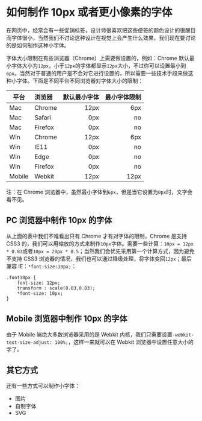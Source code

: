 # 如何制作 10px 或者更小像素的字体
在网页中，经常会有一些促销标签，设计师很喜欢把这些便签的颜色设计的很醒目而字体很小，当然我们不讨论这种设计在视觉上会产生什么效果，我们现在要讨论的是如何制作这种小字体。

字体大小限制在有些浏览器（Chrome）上需要做设置的，例如：Chrome 默认最小字体大小为`12px`，小于`12px`的字体都显示`12px`大小，不过你可以设置最小到`6px`。当然对于普通的用户是不会对它进行设置的，所以需要一些技术手段来做这种小字体。下面是不同平台不同浏览器对字体大小的限制：

| 平台      | 浏览器   | 默认最小字体  |最小字体限制 |
| -------- |:--------| -----------:|----------:|
| Mac      | Chrome  | 12px        | 6px       |
| Mac      | Safari  | 0px         | no        |
| Mac      | Firefox | 0px         | no        |
| Win      | Chrome  | 12px        | 6px       |
| Win      | IE11    | 0px         | no        |
| Win      | Edge    | 0px         | no        |
| Win      | Firefox | 0px         | no        |
| Mobile   | Webkit  | 12px        | 12px      |

注：在 Chrome 浏览器中，虽然最小字体到`6px`，但是当它设置为`0px`时，文字会看不见。

## PC 浏览器中制作 10px 的字体

从上面的表中我们不难看出只有 Chrome 才有对字体的限制，Chrome 是支持 CSS3 的，我们可以用缩放的方式来制作`10px`字体。需要一些计算：`10px = 12px * 0.83`或者`10px = 20px * 0.5`；当然我们会优先采用第一个计算方式，因为避免不支持 CSS3 浏览器的情况，我们也可以通过降级处理，将字体变回`12px`；最后兼容 IE：`*font-size:10px;`：

```
.font10px {
	font-size: 12px;
	transform : scale(0.83,0.83);
	*font-size: 10px;
}
```

## Mobile 浏览器中制作 10px 的字体

由于 Mobile 端绝大多数浏览器采用的是 Webkit 内核，我们只需要设置`-webkit-text-size-adjust: 100%;`，这样一来就可以在 Webkit 浏览器中设置任意大小的字了。

## 其它方式

还有一些方式可以制作小字体：

* 图片
* 自制字体
* SVG


